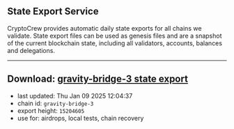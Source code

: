 ## State Export Service
CryptoCrew provides automatic daily state exports for all chains we validate. State export files can be used as genesis files and are a snapshot of the current blockchain state, including all validators, accounts, balances and delegations.

---
**Download: [gravity-bridge-3 state export](https://dl-eu2.ccvalidators.com/SERVICE/gravitybridge/gravity-bridge-3_export_15204605.json)**
---

- last updated: Thu Jan 09 2025 12:04:37
- chain id: `gravity-bridge-3`
- export height: `15204605`
- use for: airdrops, local tests, chain recovery

